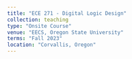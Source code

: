 ```yaml
---
title: "ECE 271 - Digital Logic Design"
collection: teaching
type: "Onsite Course"
venue: "EECS, Oregon State University"
terms: "Fall 2023"
location: "Corvallis, Oregon"
---
```


